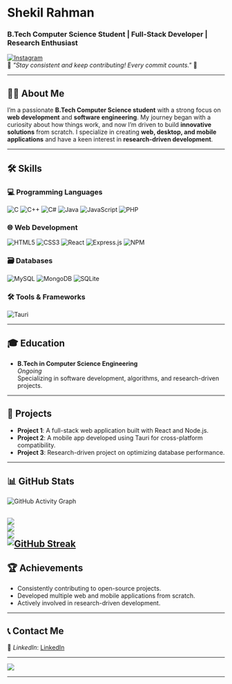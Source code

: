 # **Shekil Rahman**  
### B.Tech Computer Science Student | Full-Stack Developer | Research Enthusiast  

[![Instagram](https://img.shields.io/badge/Instagram-%23E4405F.svg?logo=Instagram&logoColor=white)](https://instagram.com/shekilrahman)  
🌟 *"Stay consistent and keep contributing! Every commit counts."* 🚀  

---

## **👨‍💻 About Me**  
I’m a passionate **B.Tech Computer Science student** with a strong focus on **web development** and **software engineering**. My journey began with a curiosity about how things work, and now I’m driven to build **innovative solutions** from scratch. I specialize in creating **web, desktop, and mobile applications** and have a keen interest in **research-driven development**.  

---

## **🛠️ Skills**  

### **💻 Programming Languages**  
![C](https://img.shields.io/badge/c-%2300599C.svg?style=for-the-badge&logo=c&logoColor=white)
![C++](https://img.shields.io/badge/c++-%2300599C.svg?style=for-the-badge&logo=c%2B%2B&logoColor=white)
![C#](https://img.shields.io/badge/c%23-%23239120.svg?style=for-the-badge&logo=c-sharp&logoColor=white)
![Java](https://img.shields.io/badge/java-%23ED8B00.svg?style=for-the-badge&logo=java&logoColor=white)
![JavaScript](https://img.shields.io/badge/javascript-%23323330.svg?style=for-the-badge&logo=javascript&logoColor=%23F7DF1E)
![PHP](https://img.shields.io/badge/php-%23777BB4.svg?style=for-the-badge&logo=php&logoColor=white)

### **🌐 Web Development**  
![HTML5](https://img.shields.io/badge/html5-%23E34F26.svg?style=for-the-badge&logo=html5&logoColor=white)
![CSS3](https://img.shields.io/badge/css3-%231572B6.svg?style=for-the-badge&logo=css3&logoColor=white)
![React](https://img.shields.io/badge/react-%2320232a.svg?style=for-the-badge&logo=react&logoColor=%2361DAFB)
![Express.js](https://img.shields.io/badge/express.js-%23404d59.svg?style=for-the-badge&logo=express&logoColor=%2361DAFB)
![NPM](https://img.shields.io/badge/NPM-%23000000.svg?style=for-the-badge&logo=npm&logoColor=white)

### **🗃️ Databases**  
![MySQL](https://img.shields.io/badge/mysql-%2300f.svg?style=for-the-badge&logo=mysql&logoColor=white)
![MongoDB](https://img.shields.io/badge/MongoDB-%234ea94b.svg?style=for-the-badge&logo=mongodb&logoColor=white)
![SQLite](https://img.shields.io/badge/sqlite-%2307405e.svg?style=for-the-badge&logo=sqlite&logoColor=white)

### **🛠️ Tools & Frameworks**  
![Tauri](https://img.shields.io/badge/tauri-%23FFC131.svg?style=for-the-badge&logo=tauri&logoColor=white)

---

## **🎓 Education**  
- **B.Tech in Computer Science Engineering**  
  *Ongoing*  
  Specializing in software development, algorithms, and research-driven projects.  

---

## **🚀 Projects**  

- **Project 1**: A full-stack web application built with React and Node.js.  
- **Project 2**: A mobile app developed using Tauri for cross-platform compatibility.  
- **Project 3**: Research-driven project on optimizing database performance.  


---

## **📊 GitHub Stats**  

![GitHub Activity Graph](https://github-readme-activity-graph.vercel.app/graph?username=shekilrahman&theme=react-dark&hide_border=true&area=true)  

![](https://github-readme-stats.vercel.app/api?username=shekilrahman&theme=radical&hide_border=false&include_all_commits=false&count_private=false)  
![](https://github-readme-streak-stats.herokuapp.com/?user=shekilrahman&theme=radical&hide_border=false)  
![](https://github-readme-stats.vercel.app/api/top-langs/?username=shekilrahman&theme=radical&hide_border=false&include_all_commits=false&count_private=false&layout=compact)  
[![GitHub Streak](https://streak-stats.demolab.com?user=shekilrahman&theme=dark&date_format=j%20M%5B%20Y%5D)](https://git.io/streak-stats)
---

## **🏆 Achievements**  
- Consistently contributing to open-source projects.  
- Developed multiple web and mobile applications from scratch.  
- Actively involved in research-driven development.  

---

## **📞 Contact Me**  
💼 *LinkedIn*: [LinkedIn](https://www.linkedin.com/in/shekil-rahman-7ba318343/) 

---

[![](https://visitcount.itsvg.in/api?id=shekilrahman&icon=0&color=0)](https://visitcount.itsvg.in) 

---
